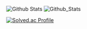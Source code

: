 

   ![Github Stats](https://github-readme-stats.vercel.app/api?username=Owen-Choi&show_icons=true&theme=dark)
   ![Github_Stats](https://github-readme-stats.vercel.app/api/top-langs/?username=Owen-Choi&langs_count=3&theme=dark)
 

[![Solved.ac Profile](http://mazassumnida.wtf/api/v2/generate_badge?boj=demitymd)](https://solved.ac/demitymd/)
